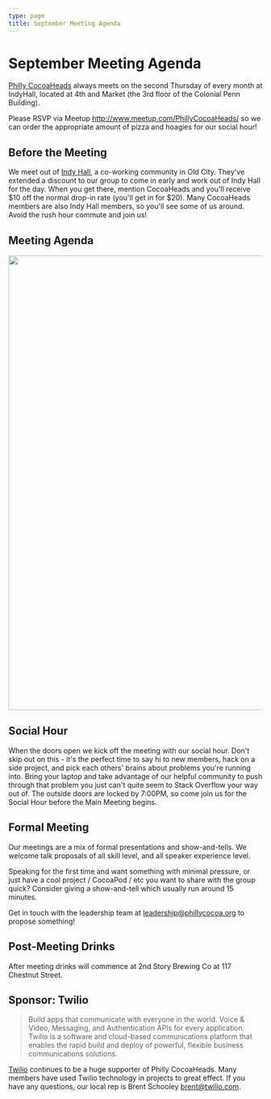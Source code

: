 ```yaml
---
type: page
title: September Meeting Agenda
---
```


# September Meeting Agenda

[Philly CocoaHeads][PC] always meets on the second Thursday of every month at IndyHall, located at 4th and Market (the 3rd floor of the Colonial Penn Building).

[PC]:http://phillycocoa.org
[2nd Story Brewing Co]:http://www.2ndstorybrewing.com

Please RSVP via Meetup <http://www.meetup.com/PhillyCocoaHeads/> so we can order the appropriate amount of pizza and hoagies for our social hour!

## Before the Meeting
We meet out of <a href="https://www.indyhall.org">Indy Hall</a>, a co-working community in Old City. They've extended a discount to our group to come in early and work out of Indy Hall for the day. When you get there, mention CocoaHeads and you'll receive $10 off the normal drop-in rate (you'll get in for $20). Many CocoaHeads members are also Indy Hall members, so you'll see some of us around. Avoid the rush hour commute and join us!

## Meeting Agenda

<p><img src="/images/agenda.png" width="900px"/></p>

## Social Hour
When the doors open we kick off the meeting with our social hour. Don't skip out on this - it's the perfect time to say hi to new members, hack on a side project, and pick each others' brains about problems you're running into. Bring your laptop and take advantage of our helpful community to push through that problem you just can't quite seem to Stack Overflow your way out of. The outside doors are locked by 7:00PM, so come join us for the Social Hour before the Main Meeting begins.

## Formal Meeting

Our meetings are a mix of formal presentations and show-and-tells. We welcome talk proposals of all skill level, and all speaker experience level.

Speaking for the first time and want something with minimal pressure, or just have a cool project / CocoaPod / etc you want to share with the group quick? Consider giving a show-and-tell which usually run around 15 minutes.

Get in touch with the leadership team at <leadership@phillycocoa.org> to propose something!

## Post-Meeting Drinks

After meeting drinks will commence at 2nd Story Brewing Co at 117 Chestnut Street.

## Sponsor: Twilio

> Build apps that communicate with everyone in the world. Voice & Video, Messaging, and Authentication APIs for every application. Twilio is a software and cloud-based communications platform that enables the rapid build and deploy of powerful, flexible business communications solutions.

[Twilio](http://www.twilio.com) continues to be a huge supporter of Philly CocoaHeads. Many members have used Twilio technology in projects to great effect. If you have any questions, our local rep is Brent Schooley <brent@twilio.com>.
